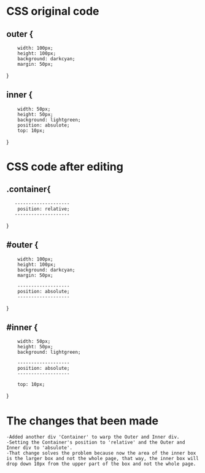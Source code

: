 # CSS original code

## outer {
        width: 100px;
        height: 100px;
        background: darkcyan;
        margin: 50px;
 }
## inner {
        width: 50px;
        height: 50px;
        background: lightgreen;
        position: absulote;
        top: 10px; 
 }

# CSS code after editing


## .container{
       
       --------------------
        position: relative;
       --------------------
}
## #outer {
        width: 100px;
        height: 100px;
        background: darkcyan;
        margin: 50px;

        -------------------
        position: absolute;
        -------------------
 }
## #inner {
        width: 50px;
        height: 50px;
        background: lightgreen;
        
        -------------------
        position: absolute;
        -------------------

        top: 10px; 
 }

  # The changes that been made

    -Added another div 'Container' to warp the Outer and Inner div. 
    -Setting the Container's position to 'relative' and the Outer and Inner div to 'absulote'.
    -That change solves the problem because now the area of the inner box is the larger box and not the whole page, that way, the inner box will drop down 10px from the upper part of the box and not the whole page.

